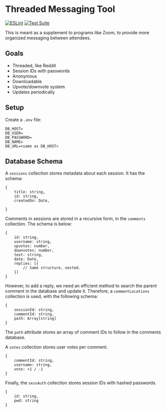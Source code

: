 # Threaded Messaging Tool

[![ESLint](https://github.com/yrahul3910/threaded-discussions/actions/workflows/lint.yml/badge.svg)](https://github.com/yrahul3910/threaded-discussions/actions/workflows/lint.yml)
[![Test Suite](https://github.com/yrahul3910/threaded-discussions/actions/workflows/ci.yml/badge.svg)](https://github.com/yrahul3910/threaded-discussions/actions/workflows/ci.yml)

This is meant as a supplement to programs like Zoom, to provide more organized messaging between attendees.

## Goals

* Threaded, like Reddit
* Session IDs with passwords
* Anonymous
* Downloadable
* Upvote/downvote system
* Updates periodically

## Setup

Create a `.env` file:
```
DB_HOST=
DB_USER=
DB_PASSWORD=
DB_NAME=
DB_URL=<same as DB_HOST>
```

## Database Schema

A `sessions` collection stores metadata about each session. It has the schema:

```{json}
{
    title: string,
    id: string,
    createdOn: Date,

}
```

Comments in sessions are stored in a recursive form, in the `comments` collection. The schema is below:

```{json}
{
    id: string,
    username: string,
    upvotes: number,
    downvotes: number,
    text: string,
    date: Date,
    replies: [{
        // Same structure, nested.
    }]
}
```

However, to add a reply, we need an efficient method to search the parent comment in the database and update it. Therefore, a `commentLocations` collection is used, with the following schema:

```{json}
{
    sessionId: string,
    commentId: string,
    path: Array[string]
}
```

The `path` attribute stores an array of comment IDs to follow in the comments database.

A `votes` collection stores user votes per comment.

```{json}
{
    commentId: string,
    username: string,
    vote: +1 / -1
}
```

Finally, the `sessAuth` collection stores session IDs with hashed passwords.

```{json}
{
    id: string,
    pwd: string
}
```
